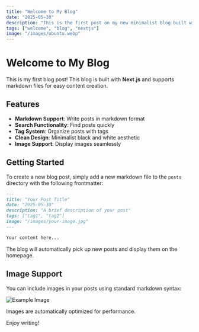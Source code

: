 ```yaml
---
title: "Welcome to My Blog"
date: "2025-05-30"
description: "This is the first post on my new minimalist blog built with Next.js and markdown."
tags: ["welcome", "blog", "nextjs"]
image: "/images/ubuntu.webp"
---
```


# Welcome to My Blog

This is my first blog post! This blog is built with **Next.js** and supports markdown files for easy content creation.

## Features

- **Markdown Support**: Write posts in markdown format
- **Search Functionality**: Find posts quickly
- **Tag System**: Organize posts with tags
- **Clean Design**: Minimalist black and white aesthetic
- **Image Support**: Display images seamlessly

## Getting Started

To create a new blog post, simply add a new markdown file to the `posts` directory with the following frontmatter:

```markdown
---
title: "Your Post Title"
date: "2025-05-30"
description: "A brief description of your post"
tags: ["tag1", "tag2"]
image: "/images/your-image.jpg"
---

Your content here...
```

The blog will automatically pick up new posts and display them on the homepage.

## Image Support

You can include images in your posts using standard markdown syntax:

![Example Image](/images/ubuntu.webp)

Images are automatically optimized for performance.

Enjoy writing!
